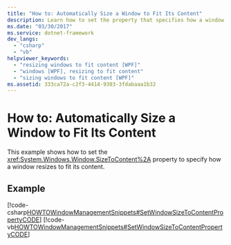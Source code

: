 ```yaml
---
title: "How to: Automatically Size a Window to Fit Its Content"
description: Learn how to set the property that specifies how a window resizes to fit its content in Windows Presentation Foundation (WPF).
ms.date: "03/30/2017"
ms.service: dotnet-framework
dev_langs:
  - "csharp"
  - "vb"
helpviewer_keywords:
  - "resizing windows to fit content [WPF]"
  - "windows [WPF], resizing to fit content"
  - "sizing windows to fit content [WPF]"
ms.assetid: 333ca72a-c2f3-4414-9303-3fdabaaa1b32
---
```

# How to: Automatically Size a Window to Fit Its Content

This example shows how to set the <xref:System.Windows.Window.SizeToContent%2A> property to specify how a window resizes to fit its content.

## Example

[!code-csharp[HOWTOWindowManagementSnippets#SetWindowSizeToContentPropertyCODE](~/samples/snippets/csharp/VS_Snippets_Wpf/HOWTOWindowManagementSnippets/CSharp/MainWindow.xaml.cs#setwindowsizetocontentpropertycode)]
[!code-vb[HOWTOWindowManagementSnippets#SetWindowSizeToContentPropertyCODE](~/samples/snippets/visualbasic/VS_Snippets_Wpf/HOWTOWindowManagementSnippets/visualbasic/mainwindow.xaml.vb#setwindowsizetocontentpropertycode)]
